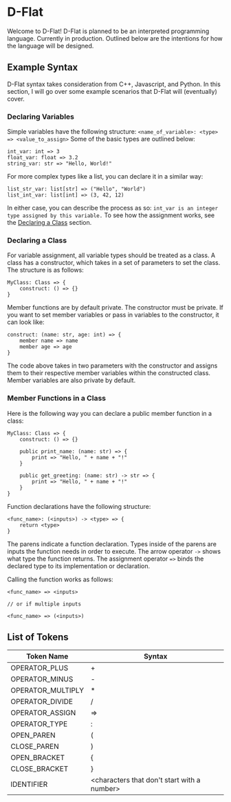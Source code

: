 # D-Flat

Welcome to D-Flat! D-Flat is planned to be an interpreted programming language. Currently in
production. Outlined below are the intentions for how the language will be designed.

## Example Syntax

D-Flat syntax takes consideration from C++, Javascript, and Python. In this section, I will
go over some example scenarios that D-Flat will (eventually) cover.

### Declaring Variables

Simple variables have the following structure: `<name_of_variable>: <type> => <value_to_assign>`
Some of the basic types are outlined below:

```
int_var: int => 3
float_var: float => 3.2
string_var: str => "Hello, World!"
```

For more complex types like a list, you can declare it in a similar way:

```
list_str_var: list[str] => ("Hello", "World")
list_int_var: list[int] => (3, 42, 12)
```

In either case, you can describe the process as so:
`int_var is an integer type assigned by this variable.`
To see how the assignment works, see the [Declaring a Class](#declaring-a-class) section.

### Declaring a Class

For variable assignment, all variable types should be treated as a class. A class has a
constructor, which takes in a set of parameters to set the class. The structure is as follows:

```df
MyClass: Class => {
    construct: () => {}
}
```

Member functions are by default private. The constructor must be private. If you want to set
member variables or pass in variables to the constructor, it can look like:

```df
construct: (name: str, age: int) => {
    member name => name
    member age => age
}
```

The code above takes in two parameters with the constructor and assigns them to their respective
member variables within the constructed class. Member variables are also private by default.

### Member Functions in a Class

Here is the following way you can declare a public member function in a class:

```df
MyClass: Class => {
    construct: () => {}

    public print_name: (name: str) => {
        print => "Hello, " + name + "!"
    }

    public get_greeting: (name: str) -> str => {
        print => "Hello, " + name + "!"
    }
}
```

Function declarations have the following structure: 

```df
<func_name>: (<inputs>) -> <type> => {
    return <type>
}
```

The parens indicate a function declaration. Types inside of the parens are inputs the
function needs in order to execute. The arrow operator `->` shows what type the function returns.
The assignment operator `=>` binds the declared type to its implementation or declaration.

Calling the function works as follows:

```df
<func_name> => <inputs>

// or if multiple inputs

<func_name> => (<inputs>)
```

## List of Tokens

| Token Name | Syntax |
| --- | --- |
| OPERATOR_PLUS     | +
| OPERATOR_MINUS    | -
| OPERATOR_MULTIPLY | *
| OPERATOR_DIVIDE   | /
| OPERATOR_ASSIGN   | =>
| OPERATOR_TYPE     | :
| OPEN_PAREN        | (
| CLOSE_PAREN       | )
| OPEN_BRACKET      | {
| CLOSE_BRACKET     | }
| IDENTIFIER        | <characters that don't start with a number>